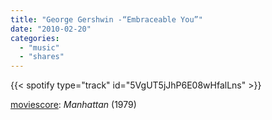 ```yaml
---
title: "George Gershwin -“Embraceable You”"
date: "2010-02-20"
categories:
  - "music"
  - "shares"
---
```


{{< spotify type="track" id="5VgUT5jJhP6E08wHfalLns" >}}

[moviescore](http://moviescore.tumblr.com/post/360934358/george-gershwin-embraceable-you-manhattan): _Manhattan_ (1979)
